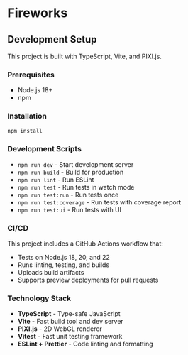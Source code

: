 # Fireworks

## Development Setup

This project is built with TypeScript, Vite, and PIXI.js.

### Prerequisites
- Node.js 18+
- npm

### Installation
```bash
npm install
```

### Development Scripts
- `npm run dev` - Start development server
- `npm run build` - Build for production
- `npm run lint` - Run ESLint
- `npm run test` - Run tests in watch mode
- `npm run test:run` - Run tests once
- `npm run test:coverage` - Run tests with coverage report
- `npm run test:ui` - Run tests with UI

### CI/CD
This project includes a GitHub Actions workflow that:
- Tests on Node.js 18, 20, and 22
- Runs linting, testing, and builds
- Uploads build artifacts
- Supports preview deployments for pull requests

### Technology Stack
- **TypeScript** - Type-safe JavaScript
- **Vite** - Fast build tool and dev server
- **PIXI.js** - 2D WebGL renderer
- **Vitest** - Fast unit testing framework
- **ESLint + Prettier** - Code linting and formatting
